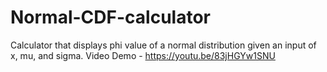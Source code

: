 # Normal-CDF-calculator
Calculator that displays phi value of a normal distribution given an input of x, mu, and sigma.
Video Demo - https://youtu.be/83jHGYw1SNU
